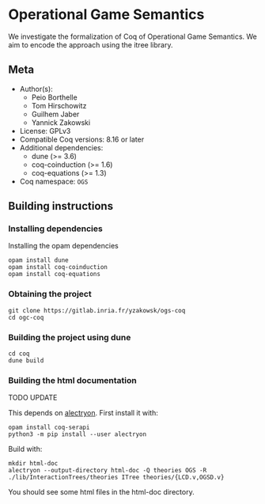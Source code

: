 # Operational Game Semantics

We investigate the formalization of Coq of Operational Game Semantics.
We aim to encode the approach using the itree library.

## Meta

- Author(s):
  - Peio Borthelle
  - Tom Hirschowitz
  - Guilhem Jaber
  - Yannick Zakowski
- License: GPLv3
- Compatible Coq versions: 8.16 or later
- Additional dependencies:
  - dune (>= 3.6)
  - coq-coinduction (>= 1.6)
  - coq-equations (>= 1.3)
- Coq namespace: `OGS`

## Building instructions

### Installing dependencies

Installing the opam dependencies
```shell
opam install dune
opam install coq-coinduction
opam install coq-equations
```

### Obtaining the project

```shell
git clone https://gitlab.inria.fr/yzakowsk/ogs-coq
cd ogc-coq
```

### Building the project using dune

```shell
cd coq
dune build
```

### Building the html documentation

TODO UPDATE

This depends on [alectryon](https://github.com/cpitclaudel/alectryon). First install it with:

```shell
opam install coq-serapi
python3 -m pip install --user alectryon
```

Build with:

```shell
mkdir html-doc
alectryon --output-directory html-doc -Q theories OGS -R ./lib/InteractionTrees/theories ITree theories/{LCD.v,OGSD.v}
```

You should see some html files in the html-doc directory.
